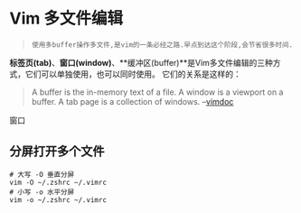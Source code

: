 # Vim 多文件编辑



> ```
> 使用多buffer操作多文件,是vim的一条必经之路.早点到达这个阶段,会节省很多时间.
> ```

**标签页(tab)**、**窗口(window)**、**缓冲区(buffer)**是Vim多文件编辑的三种方式，它们可以单独使用，也可以同时使用。 它们的关系是这样的：

> A buffer is the in-memory text of a file. A window is a viewport on a buffer. A tab page is a collection of windows. –[vimdoc](http://vimdoc.sourceforge.net/htmldoc/windows.html)



窗口





## 分屏打开多个文件

```shell
# 大写 -O 垂直分屏
vim -O ~/.zshrc ~/.vimrc  
# 小写 -o 水平分屏
vim -o ~/.zshrc ~/.vimrc
```





